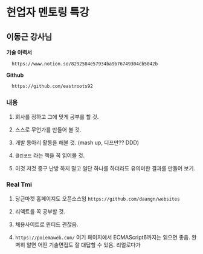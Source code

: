 # 현업자 멘토링 특강  

## 이동근 강사님  


**기술 이력서**  


```
  https://www.notion.so/8292584e57934ba9b76749304cb5042b  

```


**Github**

```
  https://github.com/eastroots92  

```


### 내용  


1. 회사를 정하고 그에 맞게 공부를 할 것.  

2. 스스로 무언가를 만들어 볼 것.  

3. 개발 동아리 활동을 해볼 것. (mash up, 디프만?? DDD)  

4. ```클린코드``` 라는 책을 꼭 읽어볼 것.  

5. 이것 저것 중구 난방 하지 말고 일단 하나를 하더라도 유의미한 결과를 만들어 보기.  




### Real Tmi

1. 당근마켓 홈페이지도 오픈소스임 ```https://github.com/daangn/websites```  

2. 리액트를 꼭 공부할 것.

3. 채용사이트로 윈티드 괜찮음.  

4. ```https://poiemaweb.com/``` 여기 페이지에서 ECMAScript6까지는 읽으면 좋음. 완벽히 알면 어떤 기술면접도 잘 대답할 수 있음. 리얼로다가   
